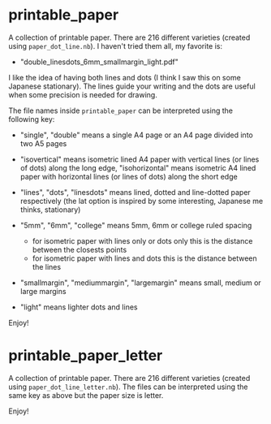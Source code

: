 # printable_paper

A collection of printable paper. There are 216 different varieties 
(created using `paper_dot_line.nb`). I haven't tried them all, my favorite is:

- "double_linesdots_6mm_smallmargin_light.pdf"

I like the idea of having both lines and dots (I think I saw this on some Japanese stationary). The lines guide your writing and the dots are
useful when some precision is needed for drawing.

The file names inside `printable_paper` can be interpreted using the following key:

- "single", "double" means a single A4 page or an A4 page divided into two A5 pages

- "isovertical" means isometric lined A4 paper with vertical lines (or lines of dots) along the long edge, 
  "isohorizontal" means isometric A4 lined paper with horizontal lines (or lines of dots) along the short edge

- "lines", "dots", "linesdots" means lined, dotted and line-dotted paper respectively (the lat option is inspired by some interesting, Japanese me thinks, stationary)

- "5mm", "6mm", "college" means 5mm, 6mm or college ruled spacing 
  - for isometric paper with lines only or dots only this is the distance between the
    closests points
  - for isometric paper with lines and dots this is the distance between the lines

- "smallmargin", "mediummargin", "largemargin" means small, medium or large margins

- "light" means lighter dots and lines

Enjoy!

# printable_paper_letter

A collection of printable paper. There are 216 different varieties 
(created using `paper_dot_line_letter.nb`). The files can be interpreted
using the same key as above but the paper size is letter.

Enjoy!
